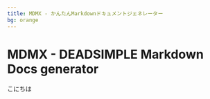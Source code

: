 ```yaml
---
title: MDMX - かんたんMarkdownドキュメントジェネレーター
bg: orange
---
```

# MDMX - DEADSIMPLE Markdown Docs generator

こにちは

